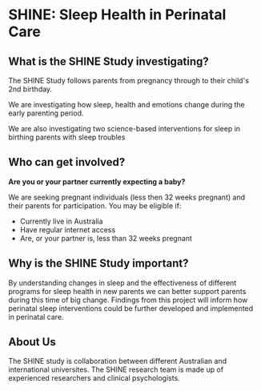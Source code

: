 # SHINE: Sleep Health in Perinatal Care

## What is the SHINE Study investigating?
The SHINE Study follows parents from pregnancy through to their child's 2nd birthday. 

We are investigating how sleep, health and emotions change during the early parenting period. 

We are also investigating two science-based interventions for sleep in birthing parents with sleep troubles

## Who can get involved?
**Are you or your partner currently expecting a baby?**

We are seeking pregnant individuals (less then 32 weeks pregnant) and their parents for participation. You may be eligible if:
* Currently live in Australia
* Have regular internet access
* Are, or your partner is, less than 32 weeks pregnant

## Why is the SHINE Study important?
By understanding changes in sleep and the effectiveness of different programs for sleep health in new parents we can better support parents during this time of big change. Findings from this project will inform how perinatal sleep interventions could be further developed and implemented in perinatal care.

## About Us

The SHINE study is collaboration between different Australian and international universites. The SHINE research team is made up of experienced researchers and clinical psychologists. 